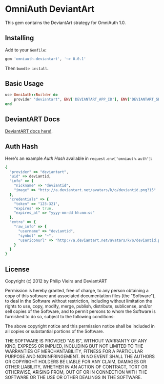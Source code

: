 # OmniAuth DeviantArt

This gem contains the DeviantArt strategy for OmniAuth 1.0.

## Installing

Add to your `Gemfile`:

```ruby
gem 'omniauth-deviantart', '~> 0.0.1'
```

Then `bundle install`.

## Basic Usage

```ruby
use OmniAuth::Builder do
	provider "deviantart", ENV['DEVIANTART_APP_ID'], ENV['DEVIANTART_SECRET']
end
```

## DeviantART Docs

[DeviantART docs here!](http://www.deviantart.com/developers/oauth2).

## Auth Hash

Here's an example *Auth Hash* available in `request.env['omniauth.auth']`:
```ruby
{
  "provider" => "deviantart",
  "uid" => deviantid,
  "info" => {
    "nickname" => "deviantid",
    "image" => "http://a.deviantart.net/avatars/k/o/deviantid.png?15"
  },
  "credentials" => {
    "token" => "123-321",
    "expires" => true,
    "expires_at" => "yyyy-mm-dd hh:mm:ss"
  },
  "extra" => {
    "raw_info" => {
      "username" => "deviantid",
      "symbol" => "~",
      "usericonurl" => "http://a.deviantart.net/avatars/k/o/deviantid.png?15"
    }
  }
}
```

## License

Copyright (c) 2012 by Philip Vieira and DeviantART

Permission is hereby granted, free of charge, to any person obtaining a copy of this software and associated documentation files (the "Software"), to deal in the Software without restriction, including without limitation the rights to use, copy, modify, merge, publish, distribute, sublicense, and/or sell copies of the Software, and to permit persons to whom the Software is furnished to do so, subject to the following conditions:

The above copyright notice and this permission notice shall be included in all copies or substantial portions of the Software.

THE SOFTWARE IS PROVIDED "AS IS", WITHOUT WARRANTY OF ANY KIND, EXPRESS OR IMPLIED, INCLUDING BUT NOT LIMITED TO THE WARRANTIES OF MERCHANTABILITY, FITNESS FOR A PARTICULAR PURPOSE AND NONINFRINGEMENT. IN NO EVENT SHALL THE AUTHORS OR COPYRIGHT HOLDERS BE LIABLE FOR ANY CLAIM, DAMAGES OR OTHER LIABILITY, WHETHER IN AN ACTION OF CONTRACT, TORT OR OTHERWISE, ARISING FROM, OUT OF OR IN CONNECTION WITH THE SOFTWARE OR THE USE OR OTHER DEALINGS IN THE SOFTWARE.
